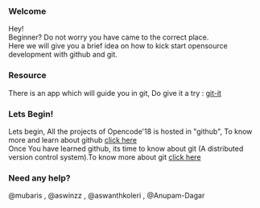 
### Welcome
Hey!  
Beginner? Do not worry you have came to the correct place.  
Here we will give you a brief idea on how to kick start opensource development with github and git.

### Resource
There is an app which will guide you in git, Do give it a try : [git-it](https://github.com/jlord/git-it-electron)  

### Lets Begin!
Lets begin,
All the projects of Opencode'18 is hosted in "github", To know more and learn about github [click here](https://github.com/opencode18/Resources/blob/master/Github.md)  
Once You have learned github, its time to know about git (A distributed version control system).To know more about git [click here](https://github.com/opencode18/Resources/blob/master/git.md)  

### Need any help?
@mubaris , @aswinzz , @aswanthkoleri , @Anupam-Dagar